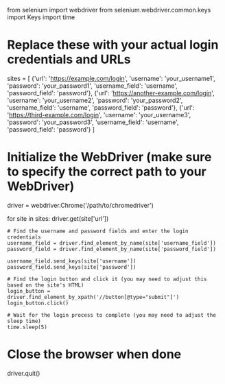 from selenium import webdriver
from selenium.webdriver.common.keys import Keys
import time

# Replace these with your actual login credentials and URLs
sites = [
    {'url': 'https://example.com/login', 'username': 'your_username1', 'password': 'your_password1', 'username_field': 'username', 'password_field': 'password'},
    {'url': 'https://another-example.com/login', 'username': 'your_username2', 'password': 'your_password2', 'username_field': 'username', 'password_field': 'password'},
    {'url': 'https://third-example.com/login', 'username': 'your_username3', 'password': 'your_password3', 'username_field': 'username', 'password_field': 'password'}
]

# Initialize the WebDriver (make sure to specify the correct path to your WebDriver)
driver = webdriver.Chrome('/path/to/chromedriver')

for site in sites:
    driver.get(site['url'])

    # Find the username and password fields and enter the login credentials
    username_field = driver.find_element_by_name(site['username_field'])
    password_field = driver.find_element_by_name(site['password_field'])

    username_field.send_keys(site['username'])
    password_field.send_keys(site['password'])

    # Find the login button and click it (you may need to adjust this based on the site's HTML)
    login_button = driver.find_element_by_xpath('//button[@type="submit"]')
    login_button.click()

    # Wait for the login process to complete (you may need to adjust the sleep time)
    time.sleep(5)

# Close the browser when done
driver.quit()
